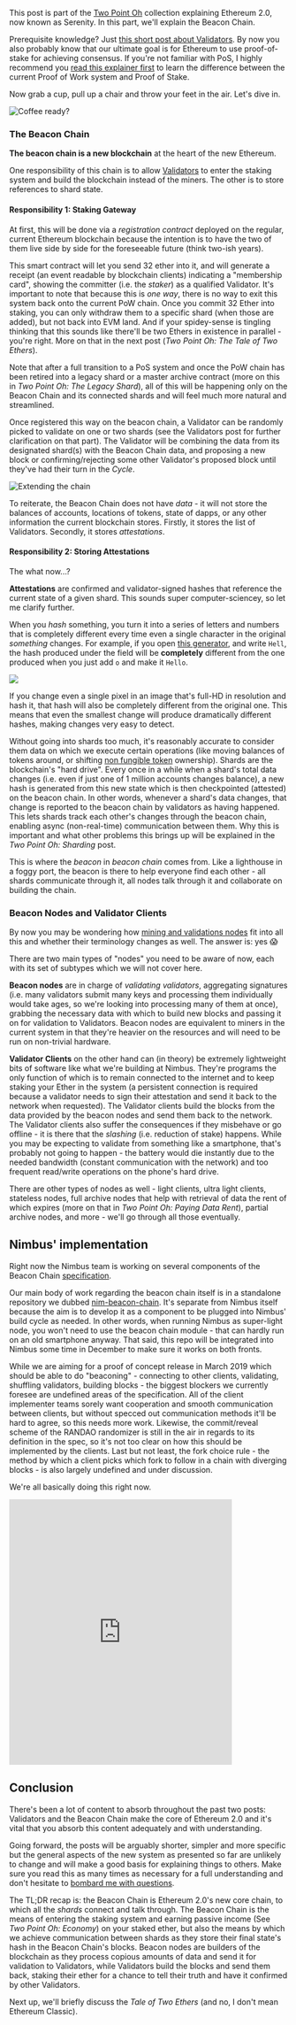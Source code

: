 This post is part of the [Two Point Oh](https://our.status.im/tag/two-point-oh/) collection explaining Ethereum 2.0, now known as Serenity. In this part, we'll explain the Beacon Chain.

Prerequisite knowledge? Just [this short post about Validators](https://our.status.im/two-point-oh-explaining-validators/). By now you also probably know that our ultimate goal is for Ethereum to use proof-of-stake for achieving consensus. If you're not familiar with PoS, I highly recommend you [read this explainer first](https://bitfalls.com/2018/04/24/whats-the-difference-between-proof-of-work-pow-proof-of-stake-pos-and-delegated-pos/) to learn the difference between the current Proof of Work system and Proof of Stake.

Now grab a cup, pull up a chair and throw your feet in the air. Let's dive in.

![Coffee ready?](../images/01.png)

### The Beacon Chain

**The beacon chain is a new blockchain** at the heart of the new Ethereum.

One responsibility of this chain is to allow [Validators](https://our.status.im/two-point-oh-explaining-validators/) to enter the staking system and build the blockchain instead of the miners. The other is to store references to shard state.

#### Responsibility 1: Staking Gateway

At first, this will be done via a _registration contract_ deployed on the regular, current Ethereum blockchain because the intention is to have the two of them live side by side for the foreseeable future (think two-ish years).

This smart contract will let you send 32 ether into it, and will generate a receipt (an event readable by blockchain clients) indicating a "membership card", showing the committer (i.e. the *staker*) as a qualified Validator. It's important to note that because this is _one way_, there is no way to exit this system back onto the current PoW chain. Once you commit 32 Ether into staking, you can only withdraw them to a specific shard (when those are added), but not back into EVM land. And if your spidey-sense is tingling thinking that this sounds like there'll be two Ethers in existence in parallel - you're right. More on that in the next post (_Two Point Oh: The Tale of Two Ethers_).

Note that after a full transition to a PoS system and once the PoW chain has been retired into a legacy shard or a master archive contract (more on this in _Two Point Oh: The Legacy Shard_), all of this will be happening only on the Beacon Chain and its connected shards and will feel much more natural and streamlined.

Once registered this way on the beacon chain, a Validator can be randomly picked to validate on one or two shards (see the Validators post for further clarification on that part). The Validator will be combining the data from its designated shard(s) with the Beacon Chain data, and proposing a new block or confirming/rejecting some other Validator's proposed block until they've had their turn in the *Cycle*.

![Extending the chain](../images/02.png)

To reiterate, the Beacon Chain does not have _data_ - it will not store the balances of accounts, locations of tokens, state of dapps, or any other information the current blockchain stores. Firstly, it stores the list of Validators. Secondly, it stores _attestations_.

#### Responsibility 2: Storing Attestations

The what now...?

**Attestations** are confirmed and validator-signed hashes that reference the current state of a given shard. This sounds super computer-sciencey, so let me clarify further.

When you _hash_ something, you turn it into a series of letters and numbers that is completely different every time even a single character in the original _something_ changes. For example, if you open [this generator](https://passwordsgenerator.net/sha256-hash-generator/), and write `Hell`, the hash produced under the field will be __completely__ different from the one produced when you just add `o` and make it `Hello`. 

![](../images/hash.gif)

If you change even a single pixel in an image that's full-HD in resolution and hash it, that hash will also be completely different from the original one. This means that even the smallest change will produce dramatically different hashes, making changes very easy to detect.

Without going into shards too much, it's reasonably accurate to consider them data on which we execute certain operations (like moving balances of tokens around, or shifting [non fungible token](https://bitfalls.com/nft) ownership). Shards are the blockchain's "hard drive". Every once in a while when a shard's total data changes (i.e. even if just one of 1 million accounts changes balance), a new hash is generated from this new state which is then checkpointed (attested) on the beacon chain. In other words, whenever a shard's data changes, that change is reported to the beacon chain by validators as having happened. This lets shards track each other's changes through the beacon chain, enabling async (non-real-time) communication between them. Why this is important and what other problems this brings up will be explained in the _Two Point Oh: Sharding_ post.

This is where the _beacon_ in _beacon chain_ comes from. Like a lighthouse in a foggy port, the beacon is there to help everyone find each other - all shards communicate through it, all nodes talk through it and collaborate on building the chain.

### Beacon Nodes and Validator Clients

By now you may be wondering how [mining and validations nodes](https://bitfalls.com/2017/11/26/whats-bitcoin-node-mining-vs-validation/) fit into all this and whether their terminology changes as well. The answer is: yes 😱

There are two main types of "nodes" you need to be aware of now, each with its set of subtypes which we will not cover here.

**Beacon nodes** are in charge of _validating validators_, aggregating signatures (i.e. many validators submit many keys and processing them individually would take ages, so we're looking into processing many of them at once), grabbing the necessary data with which to build new blocks and passing it on for validation to Validators. Beacon nodes are equivalent to miners in the current system in that they're heavier on the resources and will need to be run on non-trivial hardware.

**Validator Clients** on the other hand can (in theory) be extremely lightweight bits of software like what we're building at Nimbus. They're programs the only function of which is to remain connected to the internet and to keep staking your Ether in the system (a persistent connection is required because a validator needs to sign their attestation and send it back to the network when requested). The Validator clients build the blocks from the data provided by the beacon nodes and send them back to the network. The Validator clients also suffer the consequences if they misbehave or go offline - it is there that the _slashing_ (i.e. reduction of stake) happens. While you may be expecting to validate from something like a smartphone, that's probably not going to happen - the battery would die instantly due to the needed bandwidth (constant communication with the network) and too frequent read/write operations on the phone's hard drive.

There are other types of nodes as well - light clients, ultra light clients, stateless nodes, full archive nodes that help with retrieval of data the rent of which expires (more on that in *Two Point Oh: Paying Data Rent*), partial archive nodes, and more - we'll go through all those eventually.

## Nimbus' implementation

Right now the Nimbus team is working on several components of the Beacon Chain [specification](https://github.com/ethereum/eth2.0-specs/blob/master/specs/beacon-chain.md).

Our main body of work regarding the beacon chain itself is in a standalone repository we dubbed [nim-beacon-chain](https://github.com/status-im/nim-beacon-chain). It's separate from Nimbus itself because the aim is to develop it as a component to be plugged into Nimbus' build cycle as needed. In other words, when running Nimbus as super-light node, you won't need to use the beacon chain module - that can hardly run on an old smartphone anyway. That said, this repo will be integrated into Nimbus some time in December to make sure it works on both fronts.

While we are aiming for a proof of concept release in March 2019 which should be able to do "beaconing" - connecting to other clients, validating, shuffling validators, building blocks - the biggest blockers we currently foresee are undefined areas of the specification. All of the client implementer teams sorely want cooperation and smooth communication between clients, but without specced out communication methods it'll be hard to agree, so this needs more work. Likewise, the commit/reveal scheme of the RANDAO randomizer is still in the air in regards to its definition in the spec, so it's not too clear on how this should be implemented by the clients. Last but not least, the fork choice rule - the method by which a client picks which fork to follow in a chain with diverging blocks - is also largely undefined and under discussion.

We're all basically doing this right now.

<iframe src="https://giphy.com/embed/WkXTjAYa7b34A" width="403" height="480" frameBorder="0" class="giphy-embed" allowFullScreen></iframe>

## Conclusion

There's been a lot of content to absorb throughout the past two posts: Validators and the Beacon Chain make the core of Ethereum 2.0 and it's vital that you absorb this content adequately and with understanding. 

Going forward, the posts will be arguably shorter, simpler and more specific but the general aspects of the new system as presented so far are unlikely to change and will make a good basis for explaining things to others. Make sure you read this as many times as necessary for a full understanding and don't hesitate to [bombard me with questions](https://twitter.com/bitfalls).

The TL;DR recap is: the Beacon Chain is Ethereum 2.0's new core chain, to which all the _shards_ connect and talk through. The Beacon Chain is the means of entering the staking system and earning passive income (See _Two Point Oh: Economy_) on your staked ether, but also the means by which we achieve communication between shards as they store their final state's hash in the Beacon Chain's blocks. Beacon nodes are builders of the blockchain as they process copious amounts of data and send it for validation to Validators, while Validators build the blocks and send them back, staking their ether for a chance to tell their truth and have it confirmed by other Validators.

Next up, we'll briefly discuss the _Tale of Two Ethers_ (and no, I don't mean Ethereum Classic).